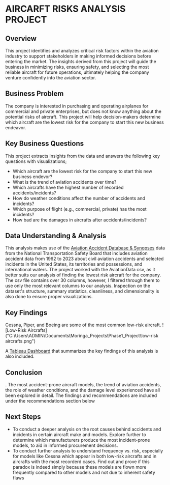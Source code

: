 # AIRCARFT RISKS ANALYSIS PROJECT

## Overview
This project identifies and analyzes critical risk factors within the aviation industry to support stakeholders in making informed decisions before entering the market. The insights derived from this project will guide the business in minimizing risks, ensuring 
safety, and selecting the most reliable aircraft for future operations, ultimately helping the company venture confidently into the aviation sector.


## Business Problem
The company is interested in purchasing and operating airplanes for commercial and private enterprises, but does not know anything about the potential risks of aircraft. This project will help decision-makers determine which aircraft are the lowest risk for the company to start this new business endeavor. 


## Key Business Questions
This project extracts insights from the data and answers the following key questions with visualizations;
- Which aircraft are the lowest risk for the company to start this new business endevor?
- What is the trend of aviation accidents over time?
- Which aircrafts have the highest number of recorded accidents/incidents?
- How do weather conditions affect the number of accidents and incidents?
- Which purpose of flight (e.g., commercial, private) has the most incidents?
- How bad are the damages in aircrafts after accidents/incidents?


## Data Understanding & Analysis
This analysis makes use of the [Aviation Accident Database & Synopses]([url](https://www.kaggle.com/datasets/khsamaha/aviation-accident-database-synopses)) data from the National Transportation Safety Board that includes aviation accident data from 1962 to 2023 about civil aviation accidents and selected incidents in the United States, its territories and possessions, and international waters. The project worked with the AviationData csv, as it better suits our analysis of finding the lowest risk aircraft for the company.
The csv file contains over 30 columns, however, I filtered through them to use only the most relevant columns to our analysis.
Inspection on the dataset's structure, summary statistics, cleanliness, and dimensionality is also done to ensure proper visualizations. 



## Key Findings
Cessna, Piper, and Boeing are some of the most common low-risk aircraft.
![Low-Risk Aircrafts]("C:\Users\ADMIN\Documents\Moringa_Projects\Phase1_Project\low-risk aircrafts.png")



A [Tableau Dashboard]([url](https://public.tableau.com/app/profile/calmar.isoe2841/viz/AircraftRisksAnalysisDashboard/AircraftRisksAnalysisDashboard?publish=yes)) that summarizes the key findings of this analysis is also included.  


## Conclusion
. The most accident-prone aircraft models, the trend of aviation accidents, the role of weather conditions, and the damage level experienced have all been explored in detail. 
The findings and recommendations are included under the recommendations section below


## Next Steps
- To conduct a deeper analysis on the root causes behind accidents and incidents in certain aircraft make and models. Explore further to determine which manufacturers produce the most incident-prone models, to aid in informed procurement decisions.
- To conduct further analysis to understand frequency vs. risk, especially for models like Cessna which appear in both low-risk aircrafts and in aircrafts with the most recorderd cases. 
Find out and prove if this paradox is indeed simply because these models are flown more frequently compared to other models and not due to inherent safety flaws

